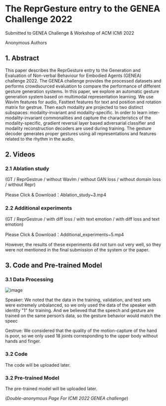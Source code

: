 # The ReprGesture entry to the GENEA Challenge 2022

Submitted to GENEA Challenge & Workshop of ACM ICMI 2022

Anonymous Authors

## 1. Abstract

This paper describes the ReprGesture entry to the Generation and Evaluation of Non-verbal Behaviour for Embodied Agents (GENEA) challenge 2022. The GENEA challenge provides the processed datasets and performs crowdsourced evaluation to compare the performance of different gesture generation systems. In this paper, we explore an automatic gesture generation system based on multimodal representation learning. We use Wavlm features for audio, Fasttext features for text and position and rotation matrix for gestrue. Then each modality are projected to two distinct subspaces: modality-invariant and modality-specific. In order to learn inter-modality-invariant commonalities and capture the characteristics of the modality-specific, gradient reversal layer based adversarial classifier and modality reconstruction decoders are used during training. The gesture decoder generates proper gestures using all representations and features related to the rhythm in the audio. 

## 2. Videos

### 2.1 Ablation study

(GT / ReprGestrue / without Wavlm / without GAN loss / without domain loss / without Repr)

Please Click & Download：Ablation_study~3.mp4

### 2.2 Additional experiments

(GT / ReprGestrue / with diff loss / with text emotion / with diff loss and text emotion)

Please Click & Download：Additional_experiments~5.mp4

However, the results of these experiments did not turn out very well, so they were not mentioned in the final submission of the system or the paper.

## 3. Code and Pre-trained Model

### 3.1 Data Processing

![image](https://user-images.githubusercontent.com/37477030/180232909-cc325614-95dc-41f3-82cc-bc0cf1de20dc.png)

Speaker: We noted that the data in the training, validation, and test sets were extremely unbalanced, so we only used the data of the speaker with identity "1" for training. And we believed that the speech and gesture are trained on the same person’s data, so the gesture behavior would match the speec

Gestrue: We considered that the quality of the motion-capture of the hand is poor, so we only used 18 joints corresponding to the upper body without hands and finger.

### 3.2 Code

The code will be uploaded later.

### 3.2 Pre-trained Model

The pre-trained model will be uploaded later.

(_Double-anonymous Page For ICMI 2022 GENEA challenge_)
